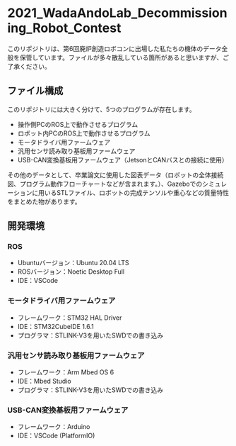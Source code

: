 # 2021_WadaAndoLab_Decommissioning_Robot_Contest

このリポジトリは、第6回廃炉創造ロボコンに出場した私たちの機体のデータ全般を保管しています。ファイルが多々散乱している箇所があると思いますが、ご了承ください。

## ファイル構成

このリポジトリには大きく分けて、5つのプログラムが存在します。

- 操作側PCのROS上で動作させるプログラム
- ロボット内PCのROS上で動作させるプログラム
- モータドライバ用ファームウェア
- 汎用センサ読み取り基板用ファームウェア
- USB-CAN変換基板用ファームウェア（JetsonとCANバスとの接続に使用）

その他のデータとして、卒業論文に使用した図表データ（ロボットの全体接続図、プログラム動作フローチャートなどが含まれます。）、Gazeboでのシミュレーションに用いるSTLファイル、ロボットの完成テンソルや重心などの質量特性をまとめた物があります。

## 開発環境

### ROS

- Ubuntuバージョン：Ubuntu 20.04 LTS
- ROSバージョン：Noetic Desktop Full
- IDE：VSCode

### モータドライバ用ファームウェア

- フレームワーク：STM32 HAL Driver
- IDE：STM32CubeIDE 1.6.1
- プログラマ：STLINK-V3を用いたSWDでの書き込み

### 汎用センサ読み取り基板用ファームウェア

- フレームワーク：Arm Mbed OS 6
- IDE：Mbed Studio
- プログラマ：STLINK-V3を用いたSWDでの書き込み

### USB-CAN変換基板用ファームウェア

- フレームワーク：Arduino
- IDE：VSCode (PlatformIO)
